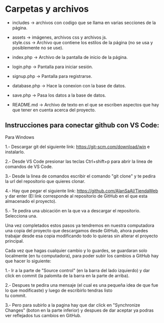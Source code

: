 # Carpetas y archivos

* includes -> archivos con codigo que se llama en varias secciones de la página.

* assets -> imágenes, archivos css y archivos js.    
    style.css -> Archivo que contiene los estilos de la página (no se usa y posiblemente no se use).

* index.php -> Archivo de la pantalla de inicio de la página.

* login.php -> Pantalla para iniciar sesión.

* signup.php -> Pantalla para registrarse.

* database.php -> Hace la conexion con la base de datos.

* save.php -> Pasa los datos a la base de datos.

* README.md -> Archivo de texto en el que se escriben aspectos que hay que tener en cuenta acerca del proyecto.

## Instrucciones para conectar github con VS Code:

Para Windows

1.- Descargar git del siguiente link: https://git-scm.com/download/win
    e instalarlo.

2.- Desde VS Code presionar las teclas Ctrl+shift+p para abrir la linea de comandos de VS Code. 

3.- Desde la linea de comandos escribir el comando "git clone" y te pedira la url del repositorio que quieres clonar.

4.- Hay que pegar el siguiente link: https://github.com/AlanSaAl/TiendaWeb y dar enter (El link corresponde al repositorio de 
    GitHub en el que esta almacenado el proyecto). 

5.- Te pedira una ubicación en la que va a descargar el repositorio. Selecciona una.

Una vez completados estos pasos ya tendremos en nuestra computadora una copia del proyecto que descargamos desde GitHub, ahora 
puedes trabajar desde esa copia modificando todo lo quieras sin alterar el proyecto principal.

Cada vez que hagas cualquier cambio y lo guardes, se guardaran solo localmente (en tu computadora), para poder subir los cambios a 
GitHub hay que hacer lo siguiente: 

1.- Ir a la parte de "Source control" (en la barra del lado izquierdo) y dar click en commit (la palomita de la barra en la parte
    de arriba).

2.- Despues te pedira una mensaje (el cual es una pequeña idea de que fue lo que modificaste) y luego de escribirlo tendras listo  
    tu commit.

3.- Pero para subirlo a la pagina hay que dar click en "Synchronize Changes" (boton en la parte inferior) y despues de dar aceptar ya podras       ver reflejados tus cambios en GitHub.
